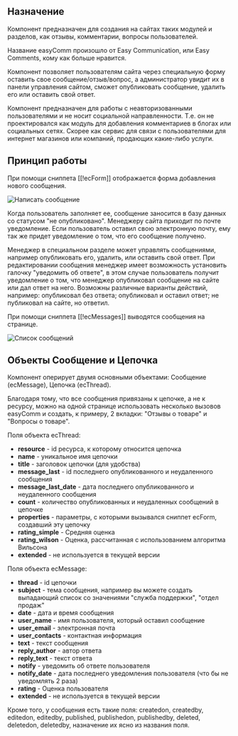 ## Назначение
Компонент предназначен для создания на сайтах таких модулей и разделов, как отзывы, комментарии, вопросы пользователей.

Название easyComm произошло от Easy Communication, или Easy Comments, кому как больше нравится.

Компонент позволяет пользователям сайта через специальную форму оставить свое сообщение/отзыв/вопрос, а администратор увидит их в панели управления сайтом, сможет опубликовать сообщение, удалить его или оставить свой ответ.

Компонент предназначен для работы с неавторизованными пользователями и не носит социальной направленности. Т.е. он не проектировался как модуль для добавления комментариев в блогах или социальных сетях. Скорее как сервис для связи с пользователями для интернет магазинов или компаний, продающих какие-либо услуги.

## Принцип работы
При помощи сниппета [[!ecForm]] отображается форма добавления нового сообщения.

![Написать сообщение](https://file.modx.pro/files/8/c/b/8cbe662519d913f58cf2e7fa5c9a4fd8.png)

Когда пользователь заполняет ее, сообщение заносится в базу данных со статусом "не опубликовано". Менеджеру сайта приходит по почте уведомление. Если пользователь оставил свою электронную почту, ему так же придет уведомление о том, что его сообщение получено.

Менеджер в специальном разделе может управлять сообщениями, например опубликовать его, удалить, или оставить свой ответ. При редактировании сообщения менеджер имеет возможность установить галочку "уведомить об ответе", в этом случае пользователь получит уведомление о том, что менеджер опубликовал сообщение на сайте или дал ответ на него. Возможны различные варианты действий, например: опубликовал без ответа; опубликовал и оставил ответ; не публиковал на сайте, но ответил.

При помощи сниппета [[!ecMessages]] выводятся сообщения на странице.

![Список сообщений](https://file.modx.pro/files/e/3/e/e3e92ccddee867e6e52ba4ea3f6e7ba3.png)

## Объекты Сообщение и Цепочка
Компонент оперирует двумя основными объектами: Сообщение (ecMessage), Цепочка (ecThread).

Благодаря тому, что все сообщения привязаны к цепочке, а не к ресурсу, можно на одной странице использовать несколько вызовов easyComm и создать, к примеру, 2 вкладки: "Отзывы о товаре" и "Вопросы о товаре".

Поля объекта ecThread:
 * **resource** - id ресурса, к которому относится цепочка
 * **name** - уникальное имя цепочки
 * **title** - заголовок цепочки (для удобства)
 * **message_last** - id последнего опубликованного и неудаленного сообщения
 * **message_last_date** - дата последнего опубликованного и неудаленного сообщения
 * **count** - количество опубликованных и неудаленных сообщений в цепочке
 * **properties** - параметры, с которыми вызывался сниппет ecForm, создавший эту цепочку
 * **rating_simple** - Средняя оценка
 * **rating_wilson** - Оценка, рассчитанная с использованием алгоритма Вильсона
 * **extended** - не используется в текущей версии

Поля объекта ecMessage:
 * **thread** - id цепочки
 * **subject** - тема сообщения, например вы можете создать выпадающий список со значениями "служба поддержки", "отдел продаж"
 * **date** - дата и время сообщения
 * **user_name** - имя пользователя, который оставил сообщение
 * **user_email** - электронная почта
 * **user_contacts** - контактная информация
 * **text** - текст сообщения
 * **reply_author** - автор ответа
 * **reply_text** - текст ответа
 * **notify** - уведомить об ответе пользователя
 * **notify_date** - дата последнего уведомления пользователя (что бы не уведомлять 2 раза)
 * **rating** - Оценка пользователя
 * **extended** - не используется в текущей версии

Кроме того, у сообщения есть такие поля: createdon, createdby, editedon, editedby, published, publishedon, publishedby, deleted, deletedon, deletedby, назначение их ясно из названия поля.